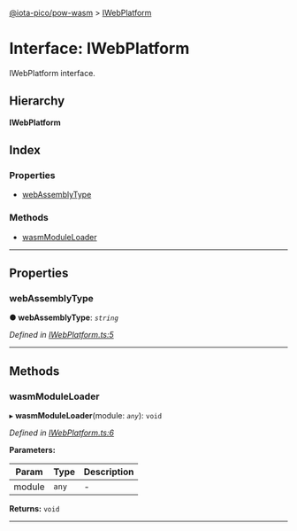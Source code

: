 [@iota-pico/pow-wasm](../README.md) > [IWebPlatform](../interfaces/iwebplatform.md)

# Interface: IWebPlatform

IWebPlatform interface.

## Hierarchy

**IWebPlatform**

## Index

### Properties

* [webAssemblyType](iwebplatform.md#webassemblytype)

### Methods

* [wasmModuleLoader](iwebplatform.md#wasmmoduleloader)

---

## Properties

<a id="webassemblytype"></a>

###  webAssemblyType

**●  webAssemblyType**:  *`string`* 

*Defined in [IWebPlatform.ts:5](https://github.com/iota-pico/pow-wasm/blob/ae65685/src/IWebPlatform.ts#L5)*

___

## Methods

<a id="wasmmoduleloader"></a>

###  wasmModuleLoader

▸ **wasmModuleLoader**(module: *`any`*): `void`

*Defined in [IWebPlatform.ts:6](https://github.com/iota-pico/pow-wasm/blob/ae65685/src/IWebPlatform.ts#L6)*

**Parameters:**

| Param | Type | Description |
| ------ | ------ | ------ |
| module | `any`   |  - |

**Returns:** `void`

___

